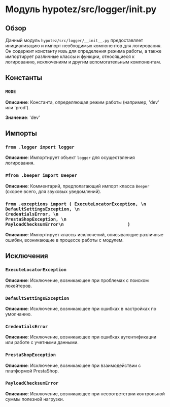 # Модуль hypotez/src/logger/__init__.py

## Обзор

Данный модуль `hypotez/src/logger/__init__.py` предоставляет инициализацию и импорт необходимых компонентов для логирования. Он содержит константу `MODE` для определения режима работы, а также импортирует различные классы и функции, относящиеся к логированию, исключениям и другим вспомогательным компонентам.

## Константы

### `MODE`

**Описание**: Константа, определяющая режим работы (например, 'dev' или 'prod').

**Значение**: 'dev'

## Импорты

### `from .logger import logger`

**Описание**: Импортирует объект `logger` для осуществления логирования.

### `#from .beeper import Beeper`

**Описание**: Комментарий, предполагающий импорт класса `Beeper` (скорее всего, для звуковых уведомлений).

### `from .exceptions import ( ExecuteLocatorException, \n                         DefaultSettingsException, \n                         CredentialsError, \n                         PrestaShopException, \n                         PayloadChecksumError\n                        )`

**Описание**: Импортирует классы исключений, описывающие различные ошибки, возникающие в процессе работы с модулем.

## Исключения

### `ExecuteLocatorException`

**Описание**: Исключение, возникающее при проблемах с поиском локейтеров.

### `DefaultSettingsException`

**Описание**: Исключение, возникающее при ошибках в настройках по умолчанию.

### `CredentialsError`

**Описание**: Исключение, возникающее при ошибках аутентификации или работе с учетными данными.

### `PrestaShopException`

**Описание**: Исключение, возникающее при взаимодействии с платформой PrestaShop.

### `PayloadChecksumError`

**Описание**: Исключение, возникающее при несоответствии контрольной суммы полезной нагрузки.